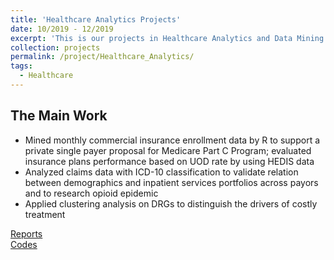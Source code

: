 ```yaml
---
title: 'Healthcare Analytics Projects'
date: 10/2019 - 12/2019
excerpt: 'This is our projects in Healthcare Analytics and Data Mining course, which provides insights in healthcare industry'
collection: projects
permalink: /project/Healthcare_Analytics/
tags:
  - Healthcare
---
```


The Main Work
------
* Mined monthly commercial insurance enrollment data by R to support a private single payer proposal for Medicare Part C Program; evaluated insurance plans performance based on UOD rate by using HEDIS data 
* Analyzed claims data with ICD-10 classification to validate relation between demographics and inpatient services portfolios across payors and to research opioid epidemic
* Applied clustering analysis on DRGs to distinguish the drivers of costly treatment

[Reports](https://github.com/TJmask/Healthcare-Analytic-Project/tree/master/Reports)  
[Codes](https://github.com/TJmask/Healthcare-Analytic-Project/tree/master/notebooks)

